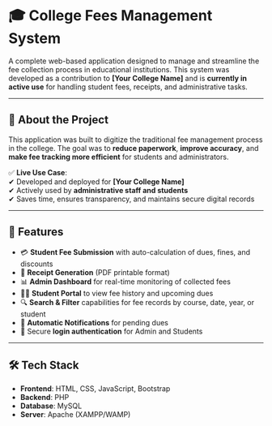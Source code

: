 # 🎓 College Fees Management System

A complete web-based application designed to manage and streamline the fee collection process in educational institutions. This system was developed as a contribution to **[Your College Name]** and is **currently in active use** for handling student fees, receipts, and administrative tasks.

---

## 🏫 About the Project

This application was built to digitize the traditional fee management process in the college. The goal was to **reduce paperwork**, **improve accuracy**, and **make fee tracking more efficient** for students and administrators.

✅ **Live Use Case**:  
✔ Developed and deployed for **[Your College Name]**  
✔ Actively used by **administrative staff and students**  
✔ Saves time, ensures transparency, and maintains secure digital records

---

## 🚀 Features

- 💳 **Student Fee Submission** with auto-calculation of dues, fines, and discounts
- 🧾 **Receipt Generation** (PDF printable format)
- 📊 **Admin Dashboard** for real-time monitoring of collected fees
- 👨‍🎓 **Student Portal** to view fee history and upcoming dues
- 🔍 **Search & Filter** capabilities for fee records by course, date, year, or student
- 📅 **Automatic Notifications** for pending dues
- 🔐 Secure **login authentication** for Admin and Students

---

## 🛠️ Tech Stack

- **Frontend**: HTML, CSS, JavaScript, Bootstrap  
- **Backend**: PHP  
- **Database**: MySQL  
- **Server**: Apache (XAMPP/WAMP)  

